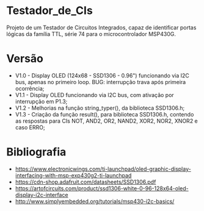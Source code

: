 # Testador_de_CIs
Projeto de um Testador de Circuitos Integrados, capaz de identificar portas lógicas da família TTL, série 74 para o microcontrolador MSP430G.

# Versão
  * V1.0 - Display OLED (124x68 - SSD1306 - 0.96") funcionando via I2C bus, apenas no primeiro loop. BUG: interrupção trava após primeira ocorrência;
  * V1.1 - Display OLED funcionando via I2C bus, com ativação por interrupção em P1.3;
  * V1.2 - Melhorias na função string_typer(), da biblioteca SSD1306.h;
  * V1.3 - Criação da função result(), para biblioteca SSD1306.h, contendo as respostas para CIs NOT, AND2, OR2, NAND2, XOR2, NOR2, XNOR2 e caso ERRO;

# Bibliografia
  - https://www.electronicwings.com/ti-launchpad/oled-graphic-display-interfacing-with-msp-exp430g2-ti-launchpad
  - https://cdn-shop.adafruit.com/datasheets/SSD1306.pdf
  - https://artofcircuits.com/product/ssd1306-white-0-96-128x64-oled-display-i2c-interface
  - http://www.simplyembedded.org/tutorials/msp430-i2c-basics/
